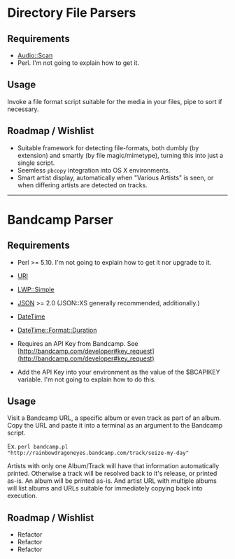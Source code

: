 # Directory File Parsers #

## Requirements ##

* [Audio::Scan](http://search.cpan.org/~agrundma/Audio-Scan-0.87/lib/Audio/Scan.pm)
* Perl. I'm not going to explain how to get it.

## Usage ##

Invoke a file format script suitable for the media in your files, pipe to sort if necessary.

## Roadmap / Wishlist ##

* Suitable framework for detecting file-formats, both dumbly (by extension) and smartly (by file magic/mimetype), turning this into just a single script.
* Seemless `pbcopy` integration into OS X environments.
* Smart artist display, automatically when "Various Artists" is seen, or when differing artists are detected on tracks.

--------

# Bandcamp Parser #

## Requirements ##

* Perl >= 5.10. I'm not going to explain how to get it nor upgrade to it.
* [URI](http://search.cpan.org/~gaas/URI-1.59/URI.pm)
* [LWP::Simple](http://search.cpan.org/~gaas/libwww-perl-6.03/lib/LWP/Simple.pm)
* [JSON](http://search.cpan.org/~makamaka/JSON-2.53/lib/JSON.pm) >= 2.0 (JSON::XS generally recommended, additionally.)
* [DateTime](http://search.cpan.org/~drolsky/DateTime-0.70/lib/DateTime.pm)
* [DateTime::Format::Duration](http://search.cpan.org/~rickm/DateTime-Format-Duration-1.03a/lib/DateTime/Format/Duration.pm)

* Requires an API Key from Bandcamp. See [http://bandcamp.com/developer#key_request](http://bandcamp.com/developer#key_request)
* Add the API Key into your environment as the value of the $BCAPIKEY variable. I'm not going to explain how to do this.

## Usage ##

Visit a Bandcamp URL, a specific album or even track as part of an album. Copy the URL and paste it into a terminal as an argument to the Bandcamp script.

Ex. `perl bandcamp.pl "http://rainbowdragoneyes.bandcamp.com/track/seize-my-day"`

Artists with only one Album/Track will have that information automatically printed. Otherwise a track will be resolved back to it's release, or printed as-is. An album will be printed as-is. And artist URL with multiple albums will list albums and URLs suitable for immediately copying back into execution.

## Roadmap / Wishlist ##

* Refactor
* Refactor
* Refactor
